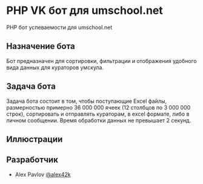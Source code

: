# PHP VK бот для umschool.net
PHP бот успеваемости для umschool.net

## Назначение бота
Бот предназначен для сортировки, фильтрации и отображения удобного вида данных для кураторов умскула. 

## Задача бота
Задача бота состоит в том, чтобы поступающие Excel файлы, размерностью примерно 36 000 000 ячеек (12 столбцов по 3 000 000 строк), сортировать и отправлять кураторам, в excel формате, либо в личном сообщении. Время обработки данных не превышает 2 секунд. 

## Иллюстрации


## Разработчик
- Alex Pavlov [@alex42k](https://t.me/alex42k "@alex42k")

